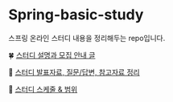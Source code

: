 # Spring-basic-study
스프링 온라인 스터디 내용을 정리해두는 repo입니다.

🍀 [스터디 설명과 모집 안내 글](https://www.notion.so/Spring-0a68ce3e0bfd4ebea89ad47222389f66)

📗 [스터디 발표자료, 질문/답변, 참고자료 정리](https://www.notion.so/d13ee0fbbd9f492ab6049115d5ad1758)

📅 [스터디 스케줄 & 범위](https://www.notion.so/c174303ab0904a31ab54bdf284516c59)
